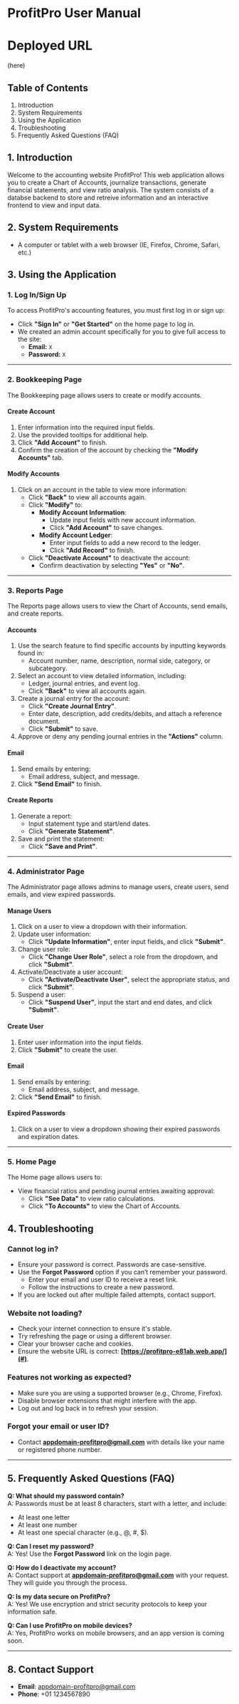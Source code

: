 # ProfitPro User Manual

# Deployed URL 
(here)

## Table of Contents
1. Introduction
2. System Requirements
3. Using the Application
4. Troubleshooting
5. Frequently Asked Questions (FAQ)


## 1. Introduction

Welcome to the accounting website ProfitPro! This web application allows you to create a Chart of Accounts, journalize transactions, generate financial statements, and view ratio analysis. The system consists of a databse backend to store and retreive information and an interactive frontend to view and input data.

## 2. System Requirements

- A computer or tablet with a web browser (IE, Firefox, Chrome, Safari, etc.)

## 3. Using the Application

### 1. Log In/Sign Up
To access ProfitPro's accounting features, you must first log in or sign up:
- Click **"Sign In"** or **"Get Started"** on the home page to log in.
- We created an admin account specifically for you to give full access to the site:
  - **Email:** `X`
  - **Password:** `X`

---

### 2. Bookkeeping Page
The Bookkeeping page allows users to create or modify accounts.

#### **Create Account**
1. Enter information into the required input fields.
2. Use the provided tooltips for additional help.
3. Click **"Add Account"** to finish.
4. Confirm the creation of the account by checking the **"Modify Accounts"** tab.

#### **Modify Accounts**
1. Click on an account in the table to view more information:
   - Click **"Back"** to view all accounts again.
   - Click **"Modify"** to:
     - **Modify Account Information**:
       - Update input fields with new account information.
       - Click **"Add Account"** to save changes.
     - **Modify Account Ledger**:
       - Enter input fields to add a new record to the ledger.
       - Click **"Add Record"** to finish.
   - Click **"Deactivate Account"** to deactivate the account:
     - Confirm deactivation by selecting **"Yes"** or **"No"**.

---

### 3. Reports Page
The Reports page allows users to view the Chart of Accounts, send emails, and create reports.

#### **Accounts**
1. Use the search feature to find specific accounts by inputting keywords found in:
   - Account number, name, description, normal side, category, or subcategory.
2. Select an account to view detailed information, including:
   - Ledger, journal entries, and event log.
   - Click **"Back"** to view all accounts again.
3. Create a journal entry for the account:
   - Click **"Create Journal Entry"**.
   - Enter date, description, add credits/debits, and attach a reference document.
   - Click **"Submit"** to save.
4. Approve or deny any pending journal entries in the **"Actions"** column.

#### **Email**
1. Send emails by entering:
   - Email address, subject, and message.
2. Click **"Send Email"** to finish.

#### **Create Reports**
1. Generate a report:
   - Input statement type and start/end dates.
   - Click **"Generate Statement"**.
2. Save and print the statement:
   - Click **"Save and Print"**.

---

### 4. Administrator Page
The Administrator page allows admins to manage users, create users, send emails, and view expired passwords.

#### **Manage Users**
1. Click on a user to view a dropdown with their information.
2. Update user information:
   - Click **"Update Information"**, enter input fields, and click **"Submit"**.
3. Change user role:
   - Click **"Change User Role"**, select a role from the dropdown, and click **"Submit"**.
4. Activate/Deactivate a user account:
   - Click **"Activate/Deactivate User"**, select the appropriate status, and click **"Submit"**.
5. Suspend a user:
   - Click **"Suspend User"**, input the start and end dates, and click **"Submit"**.

#### **Create User**
1. Enter user information into the input fields.
2. Click **"Submit"** to create the user.

#### **Email**
1. Send emails by entering:
   - Email address, subject, and message.
2. Click **"Send Email"** to finish.

#### **Expired Passwords**
1. Click on a user to view a dropdown showing their expired passwords and expiration dates.

---

### 5. Home Page
The Home page allows users to:
- View financial ratios and pending journal entries awaiting approval:
  - Click **"See Data"** to view ratio calculations.
  - Click **"To Accounts"** to view the Chart of Accounts.


## 4. Troubleshooting

### Cannot log in?
- Ensure your password is correct. Passwords are case-sensitive.  
- Use the **Forgot Password** option if you can’t remember your password.  
  - Enter your email and user ID to receive a reset link.  
  - Follow the instructions to create a new password.  
- If you are locked out after multiple failed attempts, contact support.  

### Website not loading?
- Check your internet connection to ensure it's stable.  
- Try refreshing the page or using a different browser.  
- Clear your browser cache and cookies.  
- Ensure the website URL is correct: **[https://profitpro-e81ab.web.app/](#)**.  

### Features not working as expected?
- Make sure you are using a supported browser (e.g., Chrome, Firefox).  
- Disable browser extensions that might interfere with the app.  
- Log out and log back in to refresh your session.  

### Forgot your email or user ID?
- Contact **appdomain-profitpro@gmail.com** with details like your name or registered phone number.  

---

## 5. Frequently Asked Questions (FAQ)

**Q: What should my password contain?**  
A: Passwords must be at least 8 characters, start with a letter, and include:  
   - At least one letter  
   - At least one number  
   - At least one special character (e.g., @, #, $).  

**Q: Can I reset my password?**  
A: Yes! Use the **Forgot Password** link on the login page.  

**Q: How do I deactivate my account?**  
A: Contact support at **appdomain-profitpro@gmail.com** with your request. They will guide you through the process.  

**Q: Is my data secure on ProfitPro?**  
A: Yes! We use encryption and strict security protocols to keep your information safe.  

**Q: Can I use ProfitPro on mobile devices?**  
A: Yes, ProfitPro works on mobile browsers, and an app version is coming soon.

---

## 8. Contact Support

- **Email**:  appdomain-profitpro@gmail.com
- **Phone**: +01 1234567890

